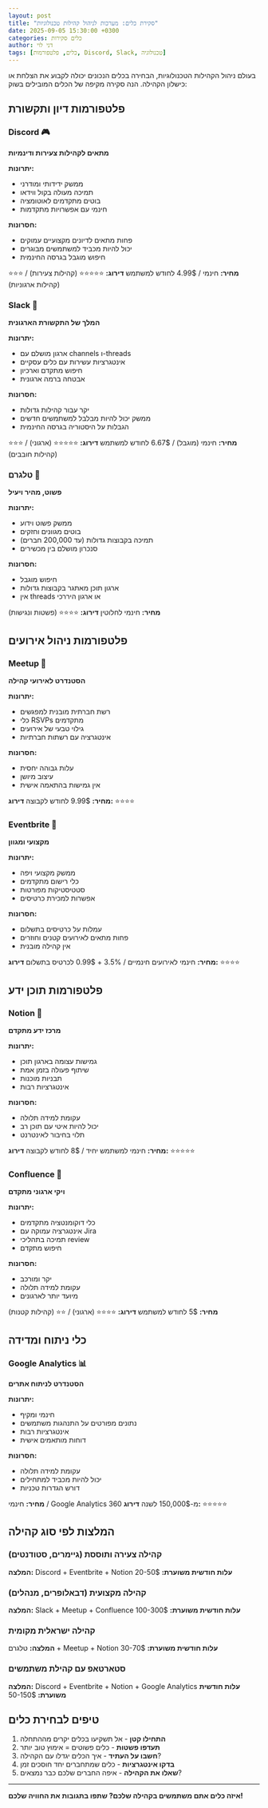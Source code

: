 ```yaml
---
layout: post
title: "סקירת כלים: מערכות לניהול קהילות טכנולוגיות"
date: 2025-09-05 15:30:00 +0300
categories: כלים סקירות
author: דני לוי
tags: [כלים, פלטפורמות, Discord, Slack, טכנולוגיה]
---
```


בעולם ניהול הקהילות הטכנולוגיות, הבחירה בכלים הנכונים יכולה לקבוע את הצלחת או כישלון הקהילה. הנה סקירה מקיפה של הכלים המובילים בשוק:

## פלטפורמות דיון ותקשורת

### Discord 🎮
**מתאים לקהילות צעירות ודינמיות**

**יתרונות:**
- ממשק ידידותי ומודרני
- תמיכה מעולה בקול ווידאו
- בוטים מתקדמים לאוטומציה
- חינמי עם אפשרויות מתקדמות

**חסרונות:**
- פחות מתאים לדיונים מקצועיים עמוקים
- יכול להיות מכביד למשתמשים מבוגרים
- חיפוש מוגבל בגרסה החינמית

**מחיר:** חינמי / 4.99$ לחודש למשתמש
**דירוג:** ⭐⭐⭐⭐⭐ (קהילות צעירות) / ⭐⭐⭐ (קהילות ארגוניות)

### Slack 💼
**המלך של התקשורת הארגונית**

**יתרונות:**
- ארגון מושלם עם channels ו-threads
- אינטגרציות עשירות עם כלים עסקיים
- חיפוש מתקדם וארכיון
- אבטחה ברמה ארגונית

**חסרונות:**
- יקר עבור קהילות גדולות
- ממשק יכול להיות מבלבל למשתמשים חדשים
- הגבלות על היסטוריה בגרסה החינמית

**מחיר:** חינמי (מוגבל) / 6.67$ לחודש למשתמש
**דירוג:** ⭐⭐⭐⭐⭐ (ארגוני) / ⭐⭐⭐ (קהילות חובבים)

### טלגרם 📱
**פשוט, מהיר ויעיל**

**יתרונות:**
- ממשק פשוט וידוע
- בוטים מגוונים וחזקים
- תמיכה בקבוצות גדולות (עד 200,000 חברים)
- סנכרון מושלם בין מכשירים

**חסרונות:**
- חיפוש מוגבל
- ארגון תוכן מאתגר בקבוצות גדולות
- אין threads או ארגון היררכי

**מחיר:** חינמי לחלוטין
**דירוג:** ⭐⭐⭐⭐ (פשטות ונגישות)

## פלטפורמות ניהול אירועים

### Meetup 👥
**הסטנדרט לאירועי קהילה**

**יתרונות:**
- רשת חברתית מובנית למפגשים
- כלי RSVPs מתקדמים
- גילוי טבעי של אירועים
- אינטגרציה עם רשתות חברתיות

**חסרונות:**
- עלות גבוהה יחסית
- עיצוב מיושן
- אין גמישות בהתאמה אישית

**מחיר:** 9.99$ לחודש לקבוצה
**דירוג:** ⭐⭐⭐⭐

### Eventbrite 🎫
**מקצועי ומגוון**

**יתרונות:**
- ממשק מקצועי ויפה
- כלי רישום מתקדמים
- סטטיסטיקות מפורטות
- אפשרות למכירת כרטיסים

**חסרונות:**
- עמלות על כרטיסים בתשלום
- פחות מתאים לאירועים קטנים וחוזרים
- אין קהילה מובנית

**מחיר:** חינמי לאירועים חינמיים / 3.5% + 0.99$ לכרטיס בתשלום
**דירוג:** ⭐⭐⭐⭐

## פלטפורמות תוכן ידע

### Notion 📝
**מרכז ידע מתקדם**

**יתרונות:**
- גמישות עצומה בארגון תוכן
- שיתוף פעולה בזמן אמת
- תבניות מוכנות
- אינטגרציות רבות

**חסרונות:**
- עקומת למידה תלולה
- יכול להיות איטי עם תוכן רב
- תלוי בחיבור לאינטרנט

**מחיר:** חינמי למשתמש יחיד / 8$ לחודש לקבוצה
**דירוג:** ⭐⭐⭐⭐⭐

### Confluence 🏢
**ויקי ארגוני מתקדם**

**יתרונות:**
- כלי דוקומנטציה מתקדמים
- אינטגרציה עמוקה עם Jira
- תמיכה בתהליכי review
- חיפוש מתקדם

**חסרונות:**
- יקר ומורכב
- עקומת למידה תלולה
- מיועד יותר לארגונים

**מחיר:** 5$ לחודש למשתמש
**דירוג:** ⭐⭐⭐⭐ (ארגוני) / ⭐⭐ (קהילות קטנות)

## כלי ניתוח ומדידה

### Google Analytics 📊
**הסטנדרט לניתוח אתרים**

**יתרונות:**
- חינמי ומקיף
- נתונים מפורטים על התנהגות משתמשים
- אינטגרציות רבות
- דוחות מותאמים אישית

**חסרונות:**
- עקומת למידה תלולה
- יכול להיות מכביד למתחילים
- דורש הגדרות טכניות

**מחיר:** חינמי / Google Analytics 360 מ-150,000$ לשנה
**דירוג:** ⭐⭐⭐⭐⭐

## המלצות לפי סוג קהילה

### קהילה צעירה ותוססת (גיימרים, סטודנטים)
**המלצה:** Discord + Eventbrite + Notion
**עלות חודשית משוערת:** 20-50$

### קהילה מקצועית (דבאלופרים, מנהלים)
**המלצה:** Slack + Meetup + Confluence
**עלות חודשית משוערת:** 100-300$

### קהילה ישראלית מקומית
**המלצה:** טלגרם + Meetup + Notion
**עלות חודשית משוערת:** 30-70$

### סטארטאפ עם קהילת משתמשים
**המלצה:** Discord + Eventbrite + Notion + Google Analytics
**עלות חודשית משוערת:** 50-150$

## טיפים לבחירת כלים

1. **התחילו קטן** - אל תשקיעו בכלים יקרים מההתחלה
2. **תעדפו פשטות** - כלים פשוטים = אימוץ טוב יותר
3. **חשבו על העתיד** - איך הכלים יגדלו עם הקהילה?
4. **בדקו אינטגרציות** - כלים שמתחברים יחד חוסכים זמן
5. **שאלו את הקהילה** - איפה החברים שלכם כבר נמצאים?

---

**איזה כלים אתם משתמשים בקהילה שלכם? שתפו בתגובות את החוויה שלכם!**
